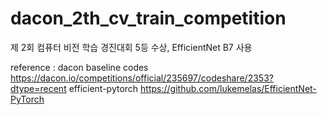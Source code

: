 # dacon_2th_cv_train_competition

제 2회 컴퓨터 비전 학습 경진대회 5등 수상, EfficientNet B7 사용

reference :
dacon baseline codes https://dacon.io/competitions/official/235697/codeshare/2353?dtype=recent
efficient-pytorch https://github.com/lukemelas/EfficientNet-PyTorch
